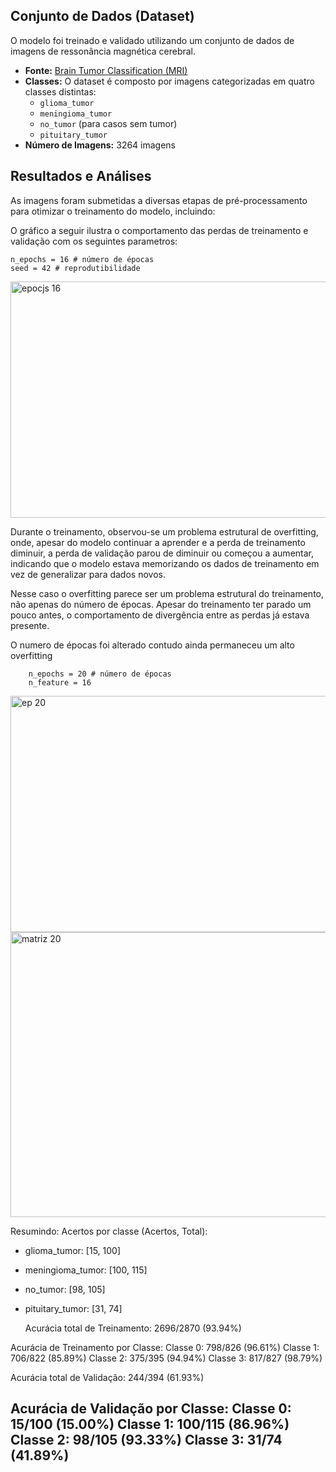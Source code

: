 ## Conjunto de Dados (Dataset)

O modelo foi treinado e validado utilizando um conjunto de dados de imagens de ressonância magnética cerebral.

* **Fonte:** [Brain Tumor Classification (MRI)](https://www.kaggle.com/datasets/sartajbhuvaji/brain-tumor-classification-mri/data)
* **Classes:** O dataset é composto por imagens categorizadas em quatro classes distintas:
    * `glioma_tumor`
    * `meningioma_tumor`
    * `no_tumor` (para casos sem tumor)
    * `pituitary_tumor`
* **Número de Imagens:** 3264 imagens 

## Resultados e Análises

As imagens foram submetidas a diversas etapas de pré-processamento para otimizar o treinamento do modelo, incluindo:



O gráfico a seguir ilustra o comportamento das perdas de treinamento e validação com os seguintes parametros:

```
n_epochs = 16 # número de épocas 
seed = 42 # reprodutibilidade
```
<img width="977" height="378" alt="epocjs 16" src="https://github.com/user-attachments/assets/f34bb8f5-295d-4bb3-9418-013f06986fa4" />

Durante o treinamento, observou-se um problema estrutural de overfitting, onde, apesar do modelo continuar a aprender e a perda de treinamento diminuir, a perda de validação parou de diminuir ou começou a aumentar, indicando que o modelo estava memorizando os dados de treinamento em vez de generalizar para dados novos.

Nesse caso o overfitting parece ser um problema estrutural do treinamento, não apenas do número de épocas. Apesar do treinamento ter parado um pouco antes, o comportamento de divergência entre as perdas já estava presente.





 O numero de épocas foi alterado contudo ainda permaneceu um alto overfitting 

```
    n_epochs = 20 # número de épocas
    n_feature = 16 
```

 <img width="977" height="378" alt="ep 20" src="https://github.com/user-attachments/assets/49ccb445-b4e5-4d42-a384-2d35d0e6c3d5" /> <img width="541" height="456" alt="matriz 20" src="https://github.com/user-attachments/assets/d7527e2d-d4cd-4618-ae78-d20e2486e2d3" />




Resumindo:
Acertos por classe (Acertos, Total):
- glioma_tumor: [15, 100]
- meningioma_tumor: [100, 115] 
- no_tumor: [98, 105]
- pituitary_tumor: [31, 74]

  Acurácia total de Treinamento: 2696/2870 (93.94%)

Acurácia de Treinamento por Classe:
Classe 0: 798/826 (96.61%)
Classe 1: 706/822 (85.89%)
Classe 2: 375/395 (94.94%)
Classe 3: 817/827 (98.79%)

Acurácia total de Validação: 244/394 (61.93%)

Acurácia de Validação por Classe:
Classe 0: 15/100 (15.00%)
Classe 1: 100/115 (86.96%)
Classe 2: 98/105 (93.33%)
Classe 3: 31/74 (41.89%)
- 
